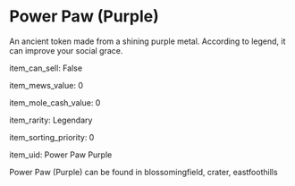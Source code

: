 # Power Paw (Purple)

An ancient token made from a shining purple metal. According to legend, it can improve your social grace.

item_can_sell: False

item_mews_value: 0

item_mole_cash_value: 0

item_rarity: Legendary

item_sorting_priority: 0

item_uid: Power Paw Purple

Power Paw (Purple) can be found in blossomingfield, crater, eastfoothills